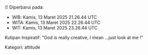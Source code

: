 ⏰ Diperbarui pada:
- WIB: Kamis, 13 Maret 2025 21.26.44 UTC
- WITA: Kamis, 13 Maret 2025 22.26.44 UTC
- WIT: Kamis, 13 Maret 2025 23.26.44 UTC

Kutipan Inspiratif:
"God is really creative, I mean ...just look at me !"


Kategori: attitude

